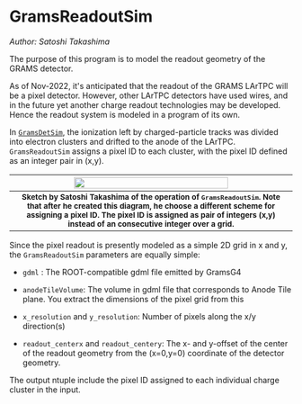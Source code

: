 # GramsReadoutSim
*Author: Satoshi Takashima*

The purpose of this program is to model the readout geometry of the GRAMS detector. 

As of Nov-2022, it's anticipated that the readout of the GRAMS LArTPC will be a pixel detector. However, other LArTPC detectors have used wires, and in the future yet another charge readout technologies may be developed. Hence the readout system is modeled in a program of its own. 

In [`GramsDetSim`](../GramsDetSim), the ionization left by charged-particle tracks was divided into electron clusters and drifted to the anode of the LArTPC. `GramsReadoutSim` assigns a pixel ID to each cluster, with the pixel ID defined as an integer pair in (x,y).

| <img src="PixelSketch.png" width="75%" /> |
| :---------------------------------------------: | 
| <small><strong>Sketch by Satoshi Takashima of the operation of `GramsReadoutSim`. Note that after he created this diagram, he choose a different scheme for assigning a pixel ID. The pixel ID is assigned as pair of integers (x,y) instead of an consecutive integer over a grid. </strong></small> |

Since the pixel readout is presently modeled as a simple 2D grid in x and y, the `GramsReadoutSim` parameters are equally simple:

- `gdml` : The ROOT-compatible gdml file emitted by GramsG4

- `anodeTileVolume`: The volume in gdml file that corresponds to Anode Tile plane. You extract the dimensions of the pixel grid from this

- `x_resolution` and `y_resolution`: Number of pixels along the x/y direction(s)

- `readout_centerx` and `readout_centery`: The x- and y-offset of the center of the readout geometry from the (x=0,y=0) coordinate of the detector geometry. 

The output ntuple include the pixel ID assigned to each individual charge cluster in the input. 